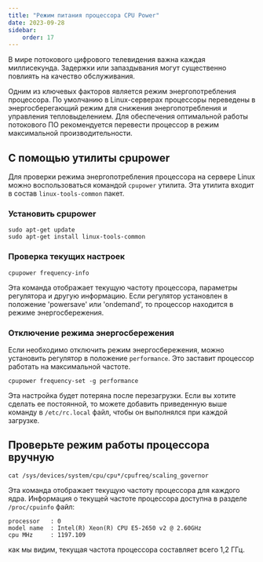 ```yaml
---
title: "Режим питания процессора CPU Power"
date: 2023-09-28
sidebar:
    order: 17
---
```


В мире потокового цифрового телевидения важна каждая миллисекунда. Задержки или запаздывания могут существенно повлиять на качество обслуживания.

Одним из ключевых факторов является режим энергопотребления процессора. По умолчанию в Linux-серверах процессоры переведены в энергосберегающий режим для снижения энергопотребления и управления тепловыделением. Для обеспечения оптимальной работы потокового ПО рекомендуется перевести процессор в режим максимальной производительности.

## С помощью утилиты cpupower[](https://help.cesbo.com/misc/tools-and-utilities/linux/cpupower#with-cpupower-utility)

Для проверки режима энергопотребления процессора на сервере Linux можно воспользоваться командой `cpupower` утилита. Эта утилита входит в состав `linux-tools-common` пакет.

### Установить cpupower

```
sudo apt-get update
sudo apt-get install linux-tools-common
```

### Проверка текущих настроек

```
cpupower frequency-info
```

Эта команда отображает текущую частоту процессора, параметры регулятора и другую информацию. Если регулятор установлен в положение 'powersave' или 'ondemand', то процессор находится в режиме энергосбережения.

### Отключение режима энергосбережения

Если необходимо отключить режим энергосбережения, можно установить регулятор в положение `performance`. Это заставит процессор работать на максимальной частоте.

```
cpupower frequency-set -g performance
```

Эта настройка будет потеряна после перезагрузки. Если вы хотите сделать ее постоянной, то можете добавить приведенную выше команду в `/etc/rc.local` файл, чтобы он выполнялся при каждой загрузке.

## Проверьте режим работы процессора вручную[](https://help.cesbo.com/misc/tools-and-utilities/linux/cpupower#check-cpu-mode-manually)

```
cat /sys/devices/system/cpu/cpu*/cpufreq/scaling_governor
```

Эта команда отображает текущую частоту процессора для каждого ядра. Информация о текущей частоте процессора доступна в разделе `/proc/cpuinfo` файл:

```
processor   : 0
model name  : Intel(R) Xeon(R) CPU E5-2650 v2 @ 2.60GHz
cpu MHz     : 1197.109
```

как мы видим, текущая частота процессора составляет всего 1,2 ГГц.
